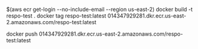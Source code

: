 $(aws ecr get-login --no-include-email --region us-east-2)
docker build -t respo-test .
docker tag respo-test:latest 014347929281.dkr.ecr.us-east-2.amazonaws.com/respo-test:latest

docker push 014347929281.dkr.ecr.us-east-2.amazonaws.com/respo-test:latest

